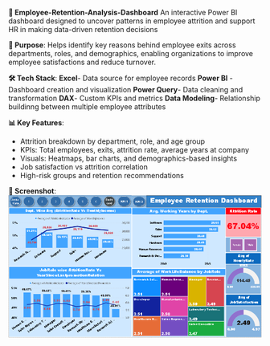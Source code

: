 **📌 Employee-Retention-Analysis-Dashboard**
An interactive Power BI dashboard designed to uncover patterns in employee attrition and support HR in making data-driven retention decisions

**🎯 Purpose**:
Helps identify key reasons behind employee exits across departments, roles, and demographics, enabling organizations to improve employee satisfactions and reduce turnover.

**🛠 Tech Stack**:
**Excel**- Data source for employee records
**Power BI** - Dashboard creation and visualization
**Power Query**- Data cleaning and transformation
**DAX**- Custom KPIs and metrics
**Data Modeling**- Relationship buildinng between multiple employee attributes

**📊 Key Features**:
- Attrition breakdown by department, role, and age group 
- KPIs: Total employees, exits, attrition rate, average years at company
- Visuals: Heatmaps, bar charts, and demographics-based insights
- Job satisfaction vs attrition correlation 
- High-risk groups and retention recommendations

**📸 Screenshot**:
![Dashboard Preview](https://github.com/ahire-prathamesh/Employee-Retention-Analysis-Report/blob/main/Employee_retention_SS.png)
